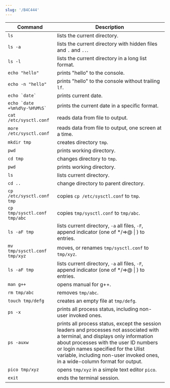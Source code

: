 ```yaml
---
slug: '/B4C444'
---
```


| Command                           | Description                                                                                                                                                                                                                                                                                      |
| --------------------------------- | ------------------------------------------------------------------------------------------------------------------------------------------------------------------------------------------------------------------------------------------------------------------------------------------------ |
| `ls`                              | lists the current directory.                                                                                                                                                                                                                                                                     |
| `ls -a`                           | lists the current directory with hidden files and `.` and `..`.                                                                                                                                                                                                                                  |
| `ls -l`                           | lists the current directory in a long list format.                                                                                                                                                                                                                                               |
| `echo "hello"`                    | prints "hello" to the console.                                                                                                                                                                                                                                                                   |
| `echo -n "hello"`                 | prints "hello" to the console without trailing `lf`.                                                                                                                                                                                                                                             |
| `` echo `date`  ``                | prints current date.                                                                                                                                                                                                                                                                             |
| `` echo `date +%m%d%y-%H%M%S`  `` | prints the current date in a specific format.                                                                                                                                                                                                                                                    |
| `cat /etc/sysctl.conf`            | reads data from file to output.                                                                                                                                                                                                                                                                  |
| `more /etc/sysctl.conf`           | reads data from file to output, one screen at a time.                                                                                                                                                                                                                                            |
| `mkdir tmp`                       | creates directory `tmp`.                                                                                                                                                                                                                                                                         |
| `pwd`                             | prints working directory.                                                                                                                                                                                                                                                                        |
| `cd tmp`                          | changes directory to `tmp`.                                                                                                                                                                                                                                                                      |
| `pwd`                             | prints working directory.                                                                                                                                                                                                                                                                        |
| `ls`                              | lists current directory.                                                                                                                                                                                                                                                                         |
| `cd ..`                           | change directory to parent directory.                                                                                                                                                                                                                                                            |
| `cp /etc/sysctl.conf tmp`         | copies `cp /etc/sysctl.conf` to `tmp`.                                                                                                                                                                                                                                                           |
| `cp tmp/sysctl.conf tmp/abc`      | copies `tmp/sysctl.conf` to `tmp/abc`.                                                                                                                                                                                                                                                           |
| `ls -aF tmp`                      | lists current directory, `-a` all files, `-F`, append indicator (one of \*/=>@ \| ) to entries.                                                                                                                                                                                                  |
| `mv tmp/sysctl.conf tmp/xyz`      | moves, or renames `tmp/sysctl.conf` to `tmp/xyz`.                                                                                                                                                                                                                                                |
| `ls -aF tmp`                      | lists current directory, `-a` all files, `-F`, append indicator (one of \*/=>@ \| ) to entries.                                                                                                                                                                                                  |
| `man g++`                         | opens manual for g++.                                                                                                                                                                                                                                                                            |
| `rm tmp/abc`                      | removes `tmp/abc`.                                                                                                                                                                                                                                                                               |
| `touch tmp/defg`                  | creates an empty file at `tmp/defg`.                                                                                                                                                                                                                                                             |
| `ps -x`                           | prints all process status, including non-user invoked ones.                                                                                                                                                                                                                                      |
| `ps -auxw`                        | prints all process status, except the session leaders and processes not associated with a terminal, and displays only information about processes with the user ID numbers or login names specified for the Ulist variable, including non-user invoked ones, in a wide-column format for output. |
| `pico tmp/xyz`                    | opens `tmp/xyz` in a simple text editor `pico`.                                                                                                                                                                                                                                                  |
| `exit`                            | ends the terminal session.                                                                                                                                                                                                                                                                       |
